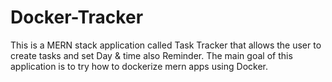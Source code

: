 # Docker-Tracker
 This is a MERN stack application called Task Tracker that allows the user to create tasks and set Day & time also Reminder. The main goal of this application is to try how to dockerize mern apps using Docker.
